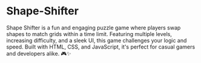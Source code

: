 # Shape-Shifter
Shape Shifter is a fun and engaging puzzle game where players swap shapes to match grids within a time limit. Featuring multiple levels, increasing difficulty, and a sleek UI, this game challenges your logic and speed. Built with HTML, CSS, and JavaScript, it's perfect for casual gamers and developers alike. 🎮✨
